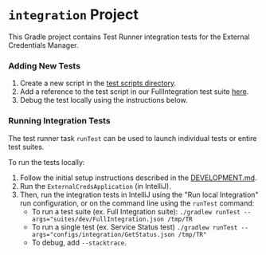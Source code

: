 # `integration` Project

This Gradle project contains Test Runner integration tests for the External Credentials Manager. 
    

### Adding New Tests

1. Create a new script in the [test scripts directory](src/main/java/scripts/testscripts). 
2. Add a reference to the test script in our FullIntegration test suite [here](src/main/resources/suites/FullIntegration.json).
3. Debug the test locally using the instructions below. 


### Running Integration Tests

The test runner task `runTest` can be used to launch individual tests or entire test suites. 

To run the tests locally:

1. Follow the initial setup instructions described in the [DEVELOPMENT.md](../DEVELOPMENT.md). 
2. Run the `ExternalCredsApplication` (in IntelliJ).
3. Then, run the integration tests in IntelliJ using the "Run local Integration" run configuration, or on the command line using the `runTest` command:
   - To run a test suite (ex. Full Integration suite):
     `./gradlew runTest --args="suites/dev/FullIntegration.json /tmp/TR`
   - To run a single test (ex. Service Status test)
     `./gradlew runTest --args="configs/integration/GetStatus.json /tmp/TR"`
   - To debug, add `--stacktrace`.

